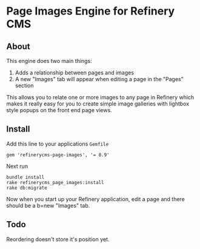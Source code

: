 # Page Images Engine for Refinery CMS

## About

This engine does two main things:

1. Adds a relationship between pages and images
2. A new "Images" tab will appear when editing a page in the "Pages" section

This allows you to relate one or more images to any page in Refinery which makes it really easy for you to create simple image galleries with lightbox style popups on the front end page views.

## Install

Add this line to your applications `Gemfile`

    gem 'refinerycms-page-images', '= 0.9'
    
Next run

    bundle install
    rake refinerycms_page_images:install
    rake db:migrate
    
Now when you start up your Refinery application, edit a page and there should be a b=new "Images" tab.

## Todo

Reordering doesn't store it's position yet.